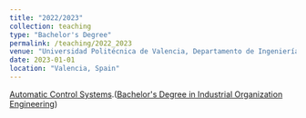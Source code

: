 ```yaml
---
title: "2022/2023"
collection: teaching
type: "Bachelor's Degree"
permalink: /teaching/2022_2023
venue: "Universidad Politécnica de Valencia, Departamento de Ingeniería de Sistemas y Automática  "
date: 2023-01-01
location: "Valencia, Spain"
---
```


[Automatic Control Systems](https://www.upv.es/titulaciones/GIOI/menu_1014732i.html).([Bachelor's Degree in Industrial Organization Engineering](https://www.upv.es/titulaciones/GIOI/indexi.html))

<!-- Heading 1
======

Heading 2
======

Heading 3
====== -->

